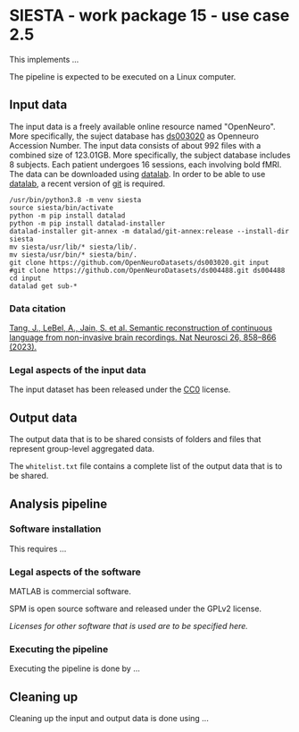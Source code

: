 # SIESTA - work package 15 - use case 2.5

This implements ...

The pipeline is expected to be executed on a Linux computer.

## Input data

The input data is a freely available online resource named "OpenNeuro". More specifically, the suject database has [ds003020](https://openneuro.org/datasets/ds003020/versions/2.2.0) as Openneuro Accession Number. The input data consists of about 992 files with a combined size of 123.01GB. More specifically, the subject database includes 8 subjects. Each patient undergoes 16 sessions, each involving bold fMRI. The data can be downloaded using [datalab](https://www.datalad.org/). In order to be able to use [datalab](https://www.datalad.org/), a recent version of [git]( https://git-scm.com/downloads) is required.

````
/usr/bin/python3.8 -m venv siesta
source siesta/bin/activate
python -m pip install datalad
python -m pip install datalad-installer
datalad-installer git-annex -m datalad/git-annex:release --install-dir siesta
mv siesta/usr/lib/* siesta/lib/.
mv siesta/usr/bin/* siesta/bin/.
git clone https://github.com/OpenNeuroDatasets/ds003020.git input
#git clone https://github.com/OpenNeuroDatasets/ds004488.git ds004488
cd input 
datalad get sub-*
````

### Data citation
[Tang, J., LeBel, A., Jain, S. et al. Semantic reconstruction of continuous language from non-invasive brain recordings. Nat Neurosci 26, 858–866 (2023).](https://doi.org/10.1038/s41593-023-01304-9)

### Legal aspects of the input data

The input dataset has been released under the [CC0](https://spdx.org/licenses/CC0-1.0.html) license.

## Output data

The output data that is to be shared consists of folders and files that represent group-level aggregated data. 

The `whitelist.txt` file contains a complete list of the output data that is to be shared. 

## Analysis pipeline

### Software installation

This requires ...

### Legal aspects of the software

MATLAB is commercial software.

SPM is open source software and released under the GPLv2 license.

_Licenses for other software that is used are to be specified here._

### Executing the pipeline

Executing the pipeline is done by ...

## Cleaning up

Cleaning up the input and output data is done using ...
